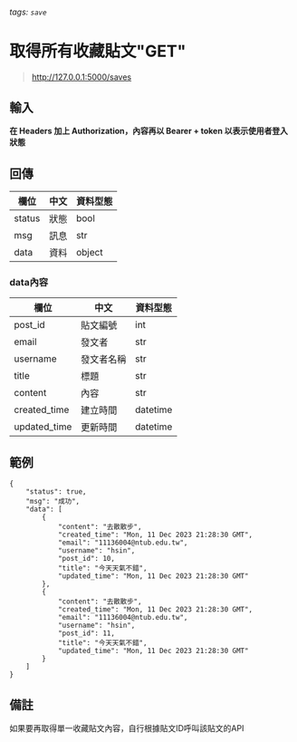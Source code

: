 ###### tags: `save`


# 取得所有收藏貼文"GET"

> http://127.0.0.1:5000/saves

## 輸入

**在 Headers 加上 Authorization，內容再以 Bearer + token 以表示使用者登入狀態**


## 回傳
| 欄位   | 中文 | 資料型態 |
| ------ | ---- | -------- |
| status | 狀態 | bool     |
| msg    | 訊息 | str      |
| data   | 資料 | object   |

### data內容
| 欄位         | 中文     | 資料型態 |
| ------------ | -------- | -------- |
| post_id      | 貼文編號 | int      |
| email        | 發文者   | str      |
| username        | 發文者名稱   | str      |
| title        | 標題     | str      |
| content      | 內容     | str      |
| created_time | 建立時間 | datetime |
| updated_time | 更新時間 | datetime |


## 範例

```json=
{
    "status": true,
    "msg": "成功",
    "data": [
        {
            "content": "去散散步",
            "created_time": "Mon, 11 Dec 2023 21:28:30 GMT",
            "email": "11136004@ntub.edu.tw",
            "username": "hsin",
            "post_id": 10,
            "title": "今天天氣不錯",
            "updated_time": "Mon, 11 Dec 2023 21:28:30 GMT"
        },
        {
            "content": "去散散步",
            "created_time": "Mon, 11 Dec 2023 21:28:30 GMT",
            "email": "11136004@ntub.edu.tw",
            "username": "hsin",
            "post_id": 11,
            "title": "今天天氣不錯",
            "updated_time": "Mon, 11 Dec 2023 21:28:30 GMT"
        }
    ]
}
```

## 備註
如果要再取得單一收藏貼文內容，自行根據貼文ID呼叫該貼文的API